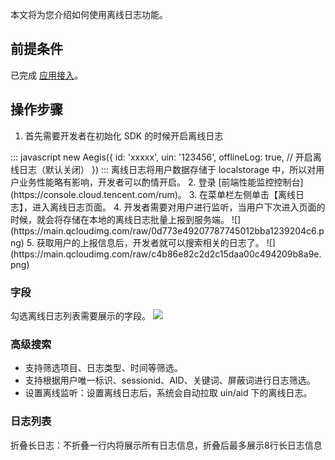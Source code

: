 本文将为您介绍如何使用离线日志功能。

## 前提条件
已完成 [应用接入](https://cloud.tencent.com/document/product/1464/58145)。

## 操作步骤
1. 首先需要开发者在初始化 SDK 的时候开启离线日志
<dx-codeblock>
:::  javascript
new Aegis({
	id: 'xxxxx',
	uin: '123456',
	offlineLog: true, // 开启离线日志（默认关闭）
})
:::
</dx-codeblock>
离线日志将用户数据存储于 localstorage 中，所以对用户业务性能略有影响，开发者可以酌情开启。
2. 登录 [前端性能监控控制台](https://console.cloud.tencent.com/rum)。
3. 在菜单栏左侧单击【离线日志】，进入离线日志页面。
4. 开发者需要对用户进行监听，当用户下次进入页面的时候，就会将存储在本地的离线日志批量上报到服务端。
![](https://main.qcloudimg.com/raw/0d773e49207787745012bba1239204c6.png)
5. 获取用户的上报信息后，开发者就可以搜索相关的日志了。
![](https://main.qcloudimg.com/raw/c4b86e82c2d2c15daa00c494209b8a9e.png)


### 字段
勾选离线日志列表需要展示的字段。
![](https://main.qcloudimg.com/raw/e62d2d41bfe72a289e8c2c5b20df340a.png)

### 高级搜索
- 支持筛选项目、日志类型、时间等筛选。
- 支持根据用户唯一标识、sessionid、AID、关键词、屏蔽词进行日志筛选。
- 设置离线监听：设置离线日志后，系统会自动拉取 uin/aid 下的离线日志。

### 日志列表
折叠长日志：不折叠一行内将展示所有日志信息，折叠后最多展示8行长日志信息
